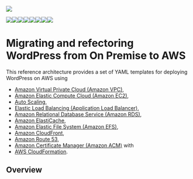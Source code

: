 ![](images/AWS_logo_PMS_300x180.png)

![](images/100x100_benefit_available.png)![](images/100x100_benefit_ingergration.png)![](images/100x100_benefit_ecryption-lock.png)![](images/100x100_benefit_fully-managed.png)![](images/100x100_benefit_lowcost-affordable.png)![](images/100x100_benefit_performance.png)![](images/100x100_benefit_scalable.png)![](images/100x100_benefit_storage.png)

# **Migrating and refectoring WordPress from On Premise to AWS**

This reference architecture provides a set of YAML templates for deploying WordPress on AWS using 
* [Amazon Virtual Private Cloud (Amazon VPC)](http://docs.aws.amazon.com/AmazonVPC/latest/UserGuide/VPC_Introduction.html), 
* [Amazon Elastic Compute Cloud (Amazon EC2)](http://docs.aws.amazon.com/AWSEC2/latest/UserGuide/concepts.html), 
* [Auto Scaling](http://docs.aws.amazon.com/autoscaling/latest/userguide/WhatIsAutoScaling.html), 
* [Elastic Load Balancing (Application Load Balancer)](https://docs.aws.amazon.com/elasticloadbalancing/latest/application/introduction.html), 
* [Amazon Relational Database Service (Amazon RDS)](http://docs.aws.amazon.com/AmazonRDS/latest/UserGuide/Welcome.html), 
* [Amazon ElastiCache](http://docs.aws.amazon.com/AmazonElastiCache/latest/UserGuide/WhatIs.html), 
* [Amazon Elastic File System (Amazon EFS)](http://docs.aws.amazon.com/efs/latest/ug/whatisefs.html), 
* [Amazon CloudFront](http://docs.aws.amazon.com/AmazonCloudFront/latest/DeveloperGuide/Introduction.html), 
* [Amazon Route 53](http://docs.aws.amazon.com/Route53/latest/DeveloperGuide/Welcome.html), 
* [Amazon Certificate Manager (Amazon ACM)](http://docs.aws.amazon.com/acm/latest/userguide/acm-overview.html)  with 
* [AWS CloudFormation](http://docs.aws.amazon.com/AWSCloudFormation/latest/UserGuide/Welcome.html).


## Overview
